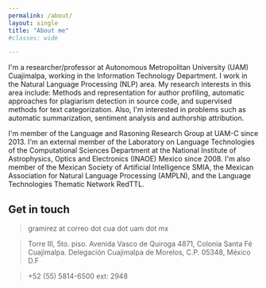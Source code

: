 ```yaml
---
permalink: /about/
layout: single
title: "About me"
#classes: wide

---
```


<!--- 
##Subtitle 
-->

I'm a researcher/professor at Autonomous Metropolitan University (UAM) Cuajimalpa, working in the Information Technology Department. I work in the Natural Language Processing (NLP) area. My research interests in this area include: Methods and representation for author profiling, automatic approaches for plagiarism detection in source code, and supervised methods for text categorization. Also, I'm interested in problems such as automatic summarization, sentiment analysis and authorship attribution.

I'm member of the Language and Rasoning Research Group at UAM-C since 2013. I'm an external member of the Laboratory on Language Technologies of the Computational Sciences Department at the National Institute of Astrophysics, Optics and Electronics (INAOE) Mexico since 2008. I'm also member of the Mexican Society of Artificial Intelligence SMIA, the Mexican Association for Natural Language Processing (AMPLN), and the Language Technologies Thematic Network RedTTL.

## Get in touch

> gramirez at correo dot cua dot uam dot mx

> Torre III, 5to. piso. Avenida Vasco de Quiroga 4871, Colonia Santa Fé Cuajimalpa. Delegación Cuajimalpa de Morelos, C.P. 05348, México D.F

> +52 (55) 5814-6500 ext: 2948
